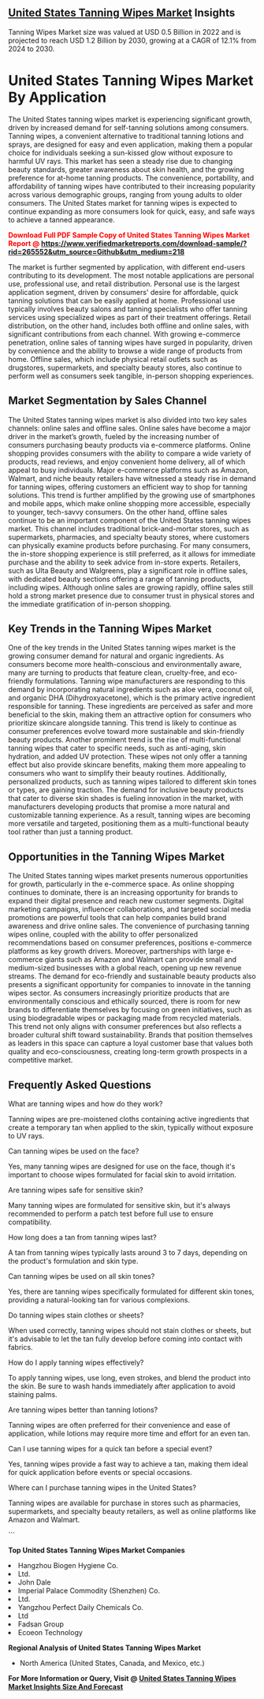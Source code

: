 <h2><a href="https://www.verifiedmarketreports.com/download-sample/?rid=265552&amp;utm_source=Github&amp;utm_medium=218" target="_blank">United States Tanning Wipes Market</a> Insights</h2><p>Tanning Wipes Market size was valued at USD 0.5 Billion in 2022 and is projected to reach USD 1.2 Billion by 2030, growing at a CAGR of 12.1% from 2024 to 2030.</p><p> <h1>United States Tanning Wipes Market By Application</h1> <p>The United States tanning wipes market is experiencing significant growth, driven by increased demand for self-tanning solutions among consumers. Tanning wipes, a convenient alternative to traditional tanning lotions and sprays, are designed for easy and even application, making them a popular choice for individuals seeking a sun-kissed glow without exposure to harmful UV rays. This market has seen a steady rise due to changing beauty standards, greater awareness about skin health, and the growing preference for at-home tanning products. The convenience, portability, and affordability of tanning wipes have contributed to their increasing popularity across various demographic groups, ranging from young adults to older consumers. The United States market for tanning wipes is expected to continue expanding as more consumers look for quick, easy, and safe ways to achieve a tanned appearance. <strong><p><span class=""><span style="color: #ff0000;"><strong>Download Full PDF Sample Copy of United States Tanning Wipes Market Report</strong> @ </span><a href="https://www.verifiedmarketreports.com/download-sample/?rid=265552&amp;utm_source=Github&amp;utm_medium=218" target="_blank">https://www.verifiedmarketreports.com/download-sample/?rid=265552&amp;utm_source=Github&amp;utm_medium=218</a></span></p></strong> The market is further segmented by application, with different end-users contributing to its development. The most notable applications are personal use, professional use, and retail distribution. Personal use is the largest application segment, driven by consumers' desire for affordable, quick tanning solutions that can be easily applied at home. Professional use typically involves beauty salons and tanning specialists who offer tanning services using specialized wipes as part of their treatment offerings. Retail distribution, on the other hand, includes both offline and online sales, with significant contributions from each channel. With growing e-commerce penetration, online sales of tanning wipes have surged in popularity, driven by convenience and the ability to browse a wide range of products from home. Offline sales, which include physical retail outlets such as drugstores, supermarkets, and specialty beauty stores, also continue to perform well as consumers seek tangible, in-person shopping experiences. <h2>Market Segmentation by Sales Channel</h2> <p>The United States tanning wipes market is also divided into two key sales channels: online sales and offline sales. Online sales have become a major driver in the market’s growth, fueled by the increasing number of consumers purchasing beauty products via e-commerce platforms. Online shopping provides consumers with the ability to compare a wide variety of products, read reviews, and enjoy convenient home delivery, all of which appeal to busy individuals. Major e-commerce platforms such as Amazon, Walmart, and niche beauty retailers have witnessed a steady rise in demand for tanning wipes, offering customers an efficient way to shop for tanning solutions. This trend is further amplified by the growing use of smartphones and mobile apps, which make online shopping more accessible, especially to younger, tech-savvy consumers. On the other hand, offline sales continue to be an important component of the United States tanning wipes market. This channel includes traditional brick-and-mortar stores, such as supermarkets, pharmacies, and specialty beauty stores, where customers can physically examine products before purchasing. For many consumers, the in-store shopping experience is still preferred, as it allows for immediate purchase and the ability to seek advice from in-store experts. Retailers, such as Ulta Beauty and Walgreens, play a significant role in offline sales, with dedicated beauty sections offering a range of tanning products, including wipes. Although online sales are growing rapidly, offline sales still hold a strong market presence due to consumer trust in physical stores and the immediate gratification of in-person shopping. <h2>Key Trends in the Tanning Wipes Market</h2> <p>One of the key trends in the United States tanning wipes market is the growing consumer demand for natural and organic ingredients. As consumers become more health-conscious and environmentally aware, many are turning to products that feature clean, cruelty-free, and eco-friendly formulations. Tanning wipe manufacturers are responding to this demand by incorporating natural ingredients such as aloe vera, coconut oil, and organic DHA (Dihydroxyacetone), which is the primary active ingredient responsible for tanning. These ingredients are perceived as safer and more beneficial to the skin, making them an attractive option for consumers who prioritize skincare alongside tanning. This trend is likely to continue as consumer preferences evolve toward more sustainable and skin-friendly beauty products. Another prominent trend is the rise of multi-functional tanning wipes that cater to specific needs, such as anti-aging, skin hydration, and added UV protection. These wipes not only offer a tanning effect but also provide skincare benefits, making them more appealing to consumers who want to simplify their beauty routines. Additionally, personalized products, such as tanning wipes tailored to different skin tones or types, are gaining traction. The demand for inclusive beauty products that cater to diverse skin shades is fueling innovation in the market, with manufacturers developing products that promise a more natural and customizable tanning experience. As a result, tanning wipes are becoming more versatile and targeted, positioning them as a multi-functional beauty tool rather than just a tanning product. <h2>Opportunities in the Tanning Wipes Market</h2> <p>The United States tanning wipes market presents numerous opportunities for growth, particularly in the e-commerce space. As online shopping continues to dominate, there is an increasing opportunity for brands to expand their digital presence and reach new customer segments. Digital marketing campaigns, influencer collaborations, and targeted social media promotions are powerful tools that can help companies build brand awareness and drive online sales. The convenience of purchasing tanning wipes online, coupled with the ability to offer personalized recommendations based on consumer preferences, positions e-commerce platforms as key growth drivers. Moreover, partnerships with large e-commerce giants such as Amazon and Walmart can provide small and medium-sized businesses with a global reach, opening up new revenue streams. The demand for eco-friendly and sustainable beauty products also presents a significant opportunity for companies to innovate in the tanning wipes sector. As consumers increasingly prioritize products that are environmentally conscious and ethically sourced, there is room for new brands to differentiate themselves by focusing on green initiatives, such as using biodegradable wipes or packaging made from recycled materials. This trend not only aligns with consumer preferences but also reflects a broader cultural shift toward sustainability. Brands that position themselves as leaders in this space can capture a loyal customer base that values both quality and eco-consciousness, creating long-term growth prospects in a competitive market. <h2>Frequently Asked Questions</h2> <p>What are tanning wipes and how do they work?</p> <p>Tanning wipes are pre-moistened cloths containing active ingredients that create a temporary tan when applied to the skin, typically without exposure to UV rays.</p> <p>Can tanning wipes be used on the face?</p> <p>Yes, many tanning wipes are designed for use on the face, though it's important to choose wipes formulated for facial skin to avoid irritation.</p> <p>Are tanning wipes safe for sensitive skin?</p> <p>Many tanning wipes are formulated for sensitive skin, but it's always recommended to perform a patch test before full use to ensure compatibility.</p> <p>How long does a tan from tanning wipes last?</p> <p>A tan from tanning wipes typically lasts around 3 to 7 days, depending on the product's formulation and skin type.</p> <p>Can tanning wipes be used on all skin tones?</p> <p>Yes, there are tanning wipes specifically formulated for different skin tones, providing a natural-looking tan for various complexions.</p> <p>Do tanning wipes stain clothes or sheets?</p> <p>When used correctly, tanning wipes should not stain clothes or sheets, but it's advisable to let the tan fully develop before coming into contact with fabrics.</p> <p>How do I apply tanning wipes effectively?</p> <p>To apply tanning wipes, use long, even strokes, and blend the product into the skin. Be sure to wash hands immediately after application to avoid staining palms.</p> <p>Are tanning wipes better than tanning lotions?</p> <p>Tanning wipes are often preferred for their convenience and ease of application, while lotions may require more time and effort for an even tan.</p> <p>Can I use tanning wipes for a quick tan before a special event?</p> <p>Yes, tanning wipes provide a fast way to achieve a tan, making them ideal for quick application before events or special occasions.</p> <p>Where can I purchase tanning wipes in the United States?</p> <p>Tanning wipes are available for purchase in stores such as pharmacies, supermarkets, and specialty beauty retailers, as well as online platforms like Amazon and Walmart.</p> ```</p><p><strong>Top United States Tanning Wipes Market Companies</strong></p><div data-test-id=""><p><li>Hangzhou Biogen Hygiene Co.</li><li> Ltd.</li><li> John Dale</li><li> Imperial Palace Commodity (Shenzhen) Co.</li><li>Ltd.</li><li> Yangzhou Perfect Daily Chemicals Co.</li><li> Ltd</li><li> Fadsan Group</li><li> Ecoeon Technology</li></p><div><strong>Regional Analysis of&nbsp;United States Tanning Wipes Market</strong></div><ul><li dir="ltr"><p dir="ltr">North America&nbsp;(United States, Canada, and Mexico, etc.)</p></li></ul><p><strong>For More Information or Query, Visit @&nbsp;</strong><strong><a href="https://www.verifiedmarketreports.com/product/tanning-wipes-market/?utm_source=Github&amp;utm_medium=218" target="_blank">United States Tanning Wipes Market Insights Size And Forecast</a></strong></p></div>
